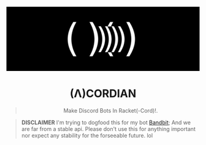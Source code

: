 <p align="center">
  <img src="_res/banner.webp" alt="CORDIAN Banner">
</p>

<h1 align="center">(Λ)CORDIAN</h1>

<blockquote>
  <p align="center">Make Discord Bots In Racket(-Cord)!.</p>
</blockquote>

> **DISCLAIMER**
I'm trying to dogfood this for my bot [Bandbit](https://github.com/megalisp/bandbit); And we are far from a stable api. Please don't use this for anything important nor expect any stability for the forseeable future. lol
